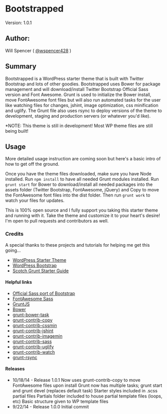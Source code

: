 # Bootstrapped

Version: 1.0.1

## Author:

Will Spencer ( [@wspencer428](http://twitter.com/wspencer428) )

## Summary

Bootstrapped is a WordPress starter theme that is built with Twitter Bootstrap and lots of other goodies. Bootstrapped uses Bower for package management and will download/install Twitter Bootstrap Official Sass version and Font Awesome. Grunt is used to initialize the Bower install, move FontAwesome font files but will also run automated tasks for the user like watching files for changes, jshint, image optimization, css minification and uglify. The Grunt file also uses rsync to deploy versions of the theme to development, staging and production servers (or whatever you'd like).

*NOTE: This theme is still in development! Most WP theme files are still being built!

## Usage

More detailed usage instruction are coming soon but here's a basic intro of how to get off the ground.

Once you have the theme files downloaded, make sure you have Node installed. Run `npm install` to have all needed Grunt modules installed. Run `grunt start` for Bower to download/install all needed packages into the assets folder (Twitter Bootstrap, FontAwesome, jQuery) and Copy to move the FontAwesome font files into the dist folder. Then run `grunt work` to watch your files for updates.

This is 100% open source and I fully support you taking this starter theme and running with it. Take the theme and customize it to your heart's desire! I'm open to pull requests and contributors as well.


### Credits 

A special thanks to these projects and tutorials for helping me get this going...

* [WordPress Starter Theme](https://github.com/mattbanks/WordPress-Starter-Theme)
* [WordPress Bootstrap](https://github.com/320press/wordpress-bootstrap)
* [Scotch Grunt Starter Guide](http://scotch.io/bar-talk/a-simple-guide-to-getting-started-with-grunt)

#### Helpful links
* [Official Sass port of Bootstrap](https://github.com/twbs/bootstrap-sass)
* [FontAwesome Sass](https://github.com/FortAwesome/font-awesome-sass)
* [GruntJS](http://www.gruntjs.com)
* [Bower](http://www.bower.io)
* [grunt-bower-task](https://github.com/yatskevich/grunt-bower-task)
* [grunt-contrib-copy](https://github.com/gruntjs/grunt-contrib-copy)
* [grunt-contrib-cssmin](https://github.com/gruntjs/grunt-contrib-cssmin)
* [grunt-contrib-jshint](https://github.com/gruntjs/grunt-contrib-jshint)
* [grunt-contrib-imagemin](https://github.com/gruntjs/grunt-contrib-imagemin)
* [grunt-contrib-sass](https://github.com/gruntjs/grunt-contrib-sass)
* [grunt-contrib-uglify](https://github.com/gruntjs/grunt-contrib-uglify)
* [grunt-contrib-watch](https://github.com/gruntjs/grunt-contrib-watch)
* [grunt-rsync](https://github.com/jedrichards/grunt-rsync)

#### Releases
* 10/18/14 - Release 1.0.1
   Now uses grunt-contrib-copy to move FontAwesome files upon install
   Grunt now has multiple tasks; grunt start and grunt devel (replaces default task)
   Starter styles included in .scss partial files
   Partials folder included to house partial template files (loops, etc)
   Basic structure given to WP template files
* 9/22/14 - Release 1.0.0
    Initial commit